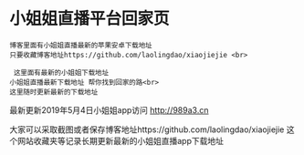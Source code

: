    # 小姐姐直播平台回家页<br>
    博客里面有小姐姐直播最新的苹果安卓下载地址 
    只要收藏博客地址https://github.com/laolingdao/xiaojiejie <br> 
    
     这里面有最新的小姐姐下载地址
    小姐姐直播最新下载地址 帮你找到回家的路<br> 
    这里随时更新最新的下载地址
    
  最新更新2019年5月4日小姐姐app访问
     http://989a3.cn
  
  大家可以采取截图或者保存博客地址https://github.com/laolingdao/xiaojiejie
    这个网站收藏夹等记录长期更新最新的小姐姐直播app下载地址
